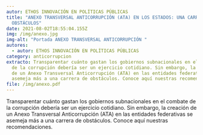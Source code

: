 ```yaml
---
autor: ETHOS INNOVACIÓN EN POLÍTICAS PÚBLICAS
title: "ANEXO TRANSVERSAL ANTICORRUPCIÓN (ATA) EN LOS ESTADOS: UNA CARRERA DE
  OBSTÁCULOS"
date: 2021-08-02T18:55:04.155Z
img: /img/anexo.jpg
img-alt: "Portada ANEXO TRANSVERSAL ANTICORRUPCIÓN "
autores:
  - autor: ETHOS INNOVACIÓN EN POLÍTICAS PÚBLICAS
category: anticorrupcion
extracto: Transparentar cuánto gastan los gobiernos subnacionales en el combate
  de la corrupción debería ser un ejercicio cotidiano. Sin embargo, la creación
  de un Anexo Transversal Anticorrupción (ATA) en las entidades federativas se
  asemeja más a una carrera de obstáculos. Conoce aquí nuestras recomendaciones.
file: /img/anexo.pdf
---
```

<!--StartFragment-->

Transparentar cuánto gastan los gobiernos subnacionales en el combate de la corrupción debería ser un ejercicio cotidiano. Sin embargo, la creación de un Anexo Transversal Anticorrupción (ATA) en las entidades federativas se asemeja más a una carrera de obstáculos. Conoce aquí nuestras recomendaciones.

<!--EndFragment-->